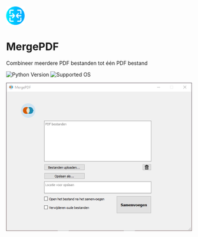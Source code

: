 <img src="https://github.com/jebr/MergePDF/blob/master/assets/merge-logo.png" width="50" height="50"></img>

# MergePDF

Combineer meerdere PDF bestanden tot één PDF bestand

![Python Version](https://img.shields.io/badge/Python-3.7-blue)
![Supported OS](https://img.shields.io/badge/OS-Windows%2FMacOS-orange)

![Screenshot](assets/screenshot-MergePDF.png?raw=true "Merge PDF  image")